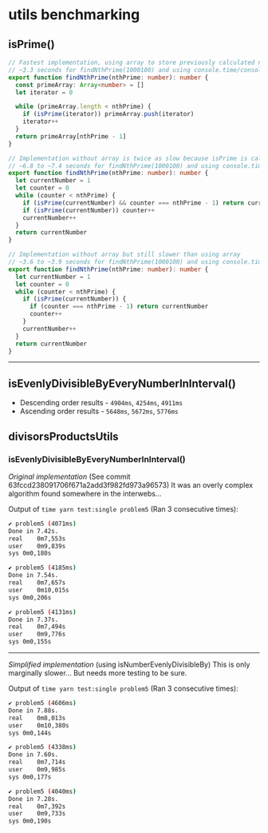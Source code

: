 # utils benchmarking

## isPrime()

```typescript
// Fastest implementation, using array to store previously calculated numbers
// ~3.3 seconds for findNthPrime(1000100) and using console.time/console.timeEnd
export function findNthPrime(nthPrime: number): number {
  const primeArray: Array<number> = []
  let iterator = 0

  while (primeArray.length < nthPrime) {
    if (isPrime(iterator)) primeArray.push(iterator)
    iterator++
  }
  return primeArray[nthPrime - 1]
}
```

```typescript
// Implementation without array is twice as slow because isPrime is called twice each iteration
// ~6.8 to ~7.4 seconds for findNthPrime(1000100) and using console.time/console.timeEnd
export function findNthPrime(nthPrime: number): number {
  let currentNumber = 1
  let counter = 0
  while (counter < nthPrime) {
    if (isPrime(currentNumber) && counter === nthPrime - 1) return currentNumber
    if (isPrime(currentNumber)) counter++
    currentNumber++
  }
  return currentNumber
}
```

```typescript
// Implementation without array but still slower than using array
// ~3.6 to ~3.9 seconds for findNthPrime(1000100) and using console.time/console.timeEnd
export function findNthPrime(nthPrime: number): number {
  let currentNumber = 1
  let counter = 0
  while (counter < nthPrime) {
    if (isPrime(currentNumber)) {
      if (counter === nthPrime - 1) return currentNumber
      counter++
    }
    currentNumber++
  }
  return currentNumber
}
```
---

## isEvenlyDivisibleByEveryNumberInInterval()
- Descending order results - `4904ms`, `4254ms`, `4911ms`
- Ascending order results - `5648ms`, `5672ms`, `5776ms`
  

## divisorsProductsUtils

### isEvenlyDivisibleByEveryNumberInInterval()

*Original implementation* (See commit 63fccd238091706f671a2add3f982fd973a96573)
It was an overly complex algorithm found somewhere in the interwebs...

Output of `time yarn test:single problem5` (Ran 3 consecutive times):

```bash
✔ problem5 (4071ms)
Done in 7.42s.
real	0m7,553s
user	0m9,839s
sys	0m0,180s

✔ problem5 (4185ms)
Done in 7.54s.
real	0m7,657s
user	0m10,015s
sys	0m0,206s

✔ problem5 (4131ms)
Done in 7.37s.
real	0m7,494s
user	0m9,776s
sys	0m0,155s
```

---

*Simplified implementation* (using isNumberEvenlyDivisibleBy)
This is only marginally slower... But needs more testing to be sure.

Output of `time yarn test:single problem5` (Ran 3 consecutive times):

```bash
✔ problem5 (4606ms)
Done in 7.88s.
real	0m8,013s
user	0m10,380s
sys	0m0,144s

✔ problem5 (4338ms)
Done in 7.60s.
real	0m7,714s
user	0m9,985s
sys	0m0,177s

✔ problem5 (4040ms)
Done in 7.28s.
real	0m7,392s
user	0m9,733s
sys	0m0,190s
```

